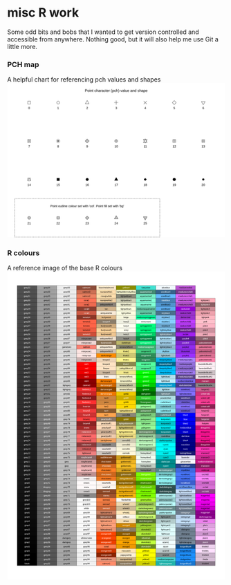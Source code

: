 # misc R work
Some odd bits and bobs that I wanted to get version controlled and accessible from anywhere. Nothing good, but it will also help me use Git a little more.

### PCH map
A helpful chart for referencing pch values and shapes ![PCH reference plot](pch_ref_plot/pch_reference_plot.png)

### R colours
A reference image of the base R colours ![R base colours](r_colours/R_colours.png)